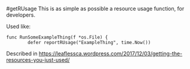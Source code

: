 #getRUsage
This is as simple as possible a resource usage function, for developers.

Used like:
```
func RunSomeExampleThing(f *os.File) {
        defer reportRUsage("ExampleThing", time.Now())
```

Described in https://leaflessca.wordpress.com/2017/12/03/getting-the-resources-you-just-used/

